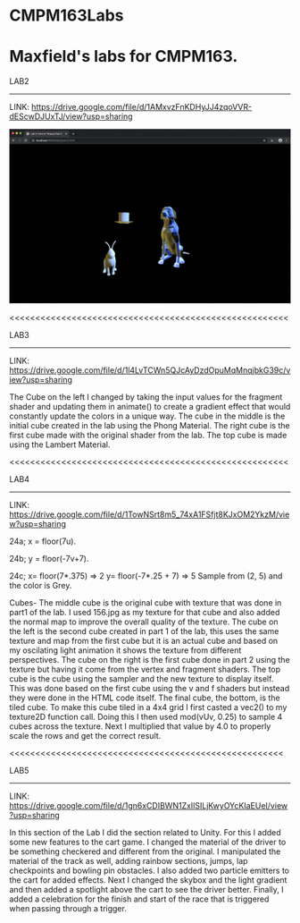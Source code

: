 # CMPM163Labs
Maxfield's labs for CMPM163.
======================================================

LAB2
______________________________________________________

LINK: https://drive.google.com/file/d/1AMxvzFnKDHyJJ4zqoVVR-dEScwDJUxTJ/view?usp=sharing

![](lab2/media/part%202%20screenshot.png)

<<<<<<<<<<<<<<<<<<<<<<<<<<<<<<<<<<<<<<<<<<<<<<<<<<<<<<

LAB3
______________________________________________________

LINK: https://drive.google.com/file/d/1l4LvTCWn5QJcAyDzdOpuMqMnqjbkG39c/view?usp=sharing

The Cube on the left I changed by taking the input values for the fragment shader and updating them in animate()
to create a gradient effect that would constantly update the colors in a unique way. 
The cube in the middle is the initial cube created in the lab using the Phong Material. The right cube is the first
cube made with the original shader from the lab. The top cube is made using the Lambert Material.

<<<<<<<<<<<<<<<<<<<<<<<<<<<<<<<<<<<<<<<<<<<<<<<<<<<<<<

LAB4
______________________________________________________

LINK: https://drive.google.com/file/d/1TowNSrt8m5_74xA1FSfjt8KJxOM2YkzM/view?usp=sharing

24a; x = floor(7u).

24b; y = floor(-7v+7).

24c; x= floor(7*.375) => 2 
     y= floor(-7*.25 + 7) => 5
     Sample from (2, 5) and the color is Grey.
     
Cubes- The middle cube is the original cube with texture that was done in part1 of the lab. I used 156.jpg as my texture for that cube and also added the normal map to improve the overall quality of the texture. The cube on the left is the second cube created in part 1 of the lab, this uses the same texture and map from the first cube but it is an actual cube and based on my oscilating light animation it shows the texture from different perspectives. The cube on the right is the first cube done in part 2 using the texture but having it come from the vertex and fragment shaders. The top cube is the cube using the sampler and the new texture to display itself. This was done based on the first cube using the v and f shaders but instead they were done in the HTML code itself. The final cube, the bottom, is the tiled cube. To make this cube tiled in a 4x4 grid I first casted a vec2() to my texture2D function call. Doing this I then used mod(vUv, 0.25) to sample 4 cubes across the texture. Next I multiplied that value by 4.0 to properly scale the rows and get the correct result.

<<<<<<<<<<<<<<<<<<<<<<<<<<<<<<<<<<<<<<<<<<<<<<<<<<<<<

LAB5
_____________________________________________________
LINK: https://drive.google.com/file/d/1gn6xCDIBWN1ZxIlSILjKwyOYcKIaEUeI/view?usp=sharing

In this section of the Lab I did the section related to Unity. For this I added some new features to the cart game. I changed the material of the driver to be something checkered and different from the original. I manipulated the material of the track as well, adding rainbow sections, jumps, lap checkpoints and bowling pin obstacles. I also added two particle emitters to the cart for added effects. Next I changed the skybox and the light gradient and then added a spotlight above the cart to see the driver better. Finally, I added a celebration for the finish and start of the race that is triggered when passing through a trigger. 
